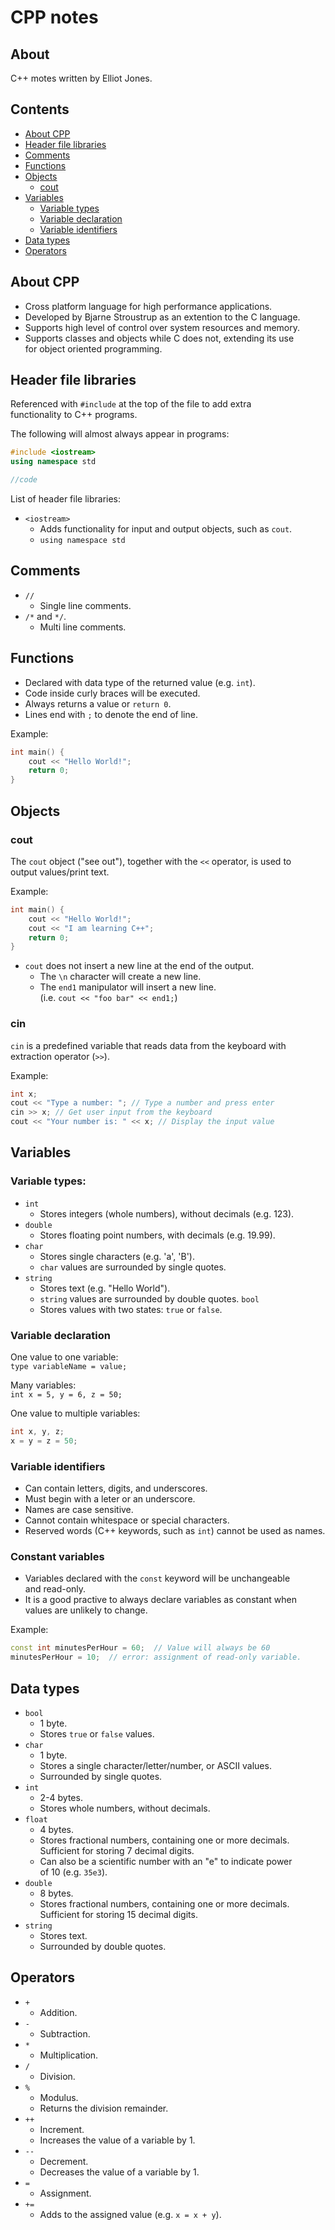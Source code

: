# CPP notes

## About

C++ motes written by Elliot Jones.  

## Contents

- [About CPP](#about-cpp)
- [Header file libraries](#header-file-libraries)
- [Comments](#comments)
- [Functions](#functions)
- [Objects](#objects)
    - [cout](#cout)
- [Variables](#variables)
    - [Variable types](#variable-types)
    - [Variable declaration](#variable-declaration)
    - [Variable identifiers](#variable-identifiers)
- [Data types](#data-types)
- [Operators](#operators)


## About CPP

- Cross platform language for high performance applications.
- Developed by Bjarne Stroustrup as an extention to the C language.
- Supports high level of control over system resources and memory.
- Supports classes and objects while C does not, extending its use  
  for object oriented programming.


## Header file libraries

Referenced with `#include` at the top of the file to add extra  
functionality to C++ programs.  
  
The following will almost always appear in programs:  
```cpp
#include <iostream>
using namespace std

//code
```
  
List of header file libraries:  
- `<iostream>`
    - Adds functionality for input and output objects, such as `cout`.
    - `using namespace std`


## Comments

- `//`
    - Single line comments.
- `/*` and `*/`.
    - Multi line comments.


## Functions

- Declared with data type of the returned value (e.g. `int`).
- Code inside curly braces will be executed.
- Always returns a value or `return 0`.
- Lines end with `;` to denote the end of line.
  
Example:  
```cpp
int main() {
    cout << "Hello World!";
    return 0;
}
```

## Objects

### cout

The `cout` object ("see out"), together with the `<<` operator, is used to  
output values/print text.  
  
Example:  
```cpp
int main() {
    cout << "Hello World!";
    cout << "I am learning C++";
    return 0;
}
```  
  
- `cout` does not insert a new line at the end of the output.  
  - The `\n` character will create a new line.
  - The `end1` manipulator will insert a new line.  
    (i.e. `cout << "foo bar" << end1;`)

### cin

`cin` is a predefined variable that reads data from the keyboard with  
extraction operator (`>>`).  
  
Example:
```cpp
int x; 
cout << "Type a number: "; // Type a number and press enter
cin >> x; // Get user input from the keyboard
cout << "Your number is: " << x; // Display the input value 
```


## Variables

### Variable types:
- `int`
    - Stores integers (whole numbers), without decimals (e.g. 123).
- `double`
    - Stores floating point numbers, with decimals (e.g. 19.99).
- `char`
    - Stores single characters (e.g. 'a', 'B').
    - `char` values are surrounded by single quotes.
- `string`
    - Stores text (e.g. "Hello World").
    - `string` values are surrounded by double quotes.
`bool`
    - Stores values with two states: `true` or `false`.
  

### Variable declaration

One value to one variable:  
`type variableName = value;`  
  
Many variables:  
`int x = 5, y = 6, z = 50;`  
  
One value to multiple variables:  
```cpp
int x, y, z;
x = y = z = 50;
```


### Variable identifiers

- Can contain letters, digits, and underscores.
- Must begin with a leter or an underscore.
- Names are case sensitive.
- Cannot contain whitespace or special characters.
- Reserved words (C++ keywords, such as `int`) cannot be used as names.


### Constant variables

- Variables declared with the `const` keyword will be unchangeable  
  and read-only.  
- It is a good practive to always declare variables as constant when  
  values are unlikely to change.
  
Example:  
```cpp
const int minutesPerHour = 60;  // Value will always be 60
minutesPerHour = 10;  // error: assignment of read-only variable.
```


## Data types

- `bool`
    - 1 byte.
    - Stores `true` or `false` values.
- `char`
    - 1 byte.
    - Stores a single character/letter/number, or ASCII values.
    - Surrounded by single quotes.
- `int`
    - 2-4 bytes.
    - Stores whole numbers, without decimals.
- `float`
    - 4 bytes.
    - Stores fractional numbers, containing one or more decimals.  
      Sufficient for storing  7 decimal digits.
    - Can also be a scientific number with an "e" to indicate power  
      of 10 (e.g. `35e3`).
- `double`
    - 8 bytes.
    - Stores fractional numbers, containing one or more decimals.
      Sufficient for storing 15 decimal digits.
- `string`
    - Stores text.
    - Surrounded by double quotes.


## Operators

- `+`
    - Addition.
- `-`
    - Subtraction.
- `*`
    - Multiplication.
- `/`
    - Division.
- `%`
    - Modulus.
    - Returns the division remainder.
- `++`
    - Increment.
    - Increases the value of a variable by 1.
- `--`
    - Decrement.
    - Decreases the value of a variable by 1.
- `=`
    - Assignment.
- `+=`
    - Adds to the assigned value (e.g. `x = x + y`).


